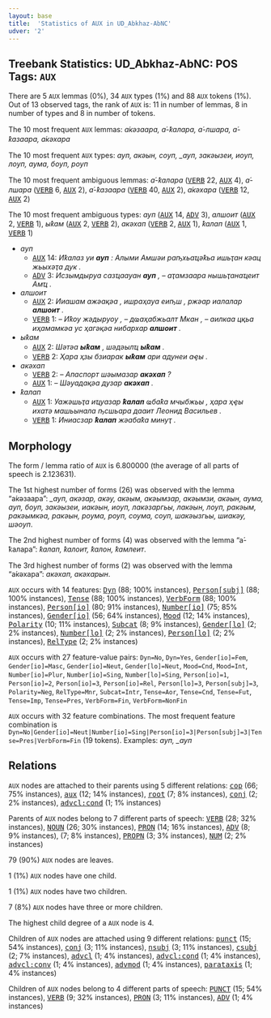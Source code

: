 ```yaml
---
layout: base
title:  'Statistics of AUX in UD_Abkhaz-AbNC'
udver: '2'
---
```


## Treebank Statistics: UD_Abkhaz-AbNC: POS Tags: `AUX`

There are 5 `AUX` lemmas (0%), 34 `AUX` types (1%) and 88 `AUX` tokens (1%).
Out of 13 observed tags, the rank of `AUX` is: 11 in number of lemmas, 8 in number of types and 8 in number of tokens.

The 10 most frequent `AUX` lemmas: <em>а́кәзаара, а́-ҟалара, а́-лшара, а́-ҟазаара, а́кәхара</em>

The 10 most frequent `AUX` types:  <em>ауп, акәын, соуп, _ауп, закәызеи, иоуп, лоуп, аума, боуп, роуп</em>

The 10 most frequent ambiguous lemmas: <em>а́-ҟалара</em> (<tt><a href="ab_abnc-pos-VERB.html">VERB</a></tt> 22, <tt><a href="ab_abnc-pos-AUX.html">AUX</a></tt> 4), <em>а́-лшара</em> (<tt><a href="ab_abnc-pos-VERB.html">VERB</a></tt> 6, <tt><a href="ab_abnc-pos-AUX.html">AUX</a></tt> 2), <em>а́-ҟазаара</em> (<tt><a href="ab_abnc-pos-VERB.html">VERB</a></tt> 40, <tt><a href="ab_abnc-pos-AUX.html">AUX</a></tt> 2), <em>а́кәхара</em> (<tt><a href="ab_abnc-pos-VERB.html">VERB</a></tt> 12, <tt><a href="ab_abnc-pos-AUX.html">AUX</a></tt> 2)

The 10 most frequent ambiguous types:  <em>ауп</em> (<tt><a href="ab_abnc-pos-AUX.html">AUX</a></tt> 14, <tt><a href="ab_abnc-pos-ADV.html">ADV</a></tt> 3), <em>алшоит</em> (<tt><a href="ab_abnc-pos-AUX.html">AUX</a></tt> 2, <tt><a href="ab_abnc-pos-VERB.html">VERB</a></tt> 1), <em>ыҟам</em> (<tt><a href="ab_abnc-pos-AUX.html">AUX</a></tt> 2, <tt><a href="ab_abnc-pos-VERB.html">VERB</a></tt> 2), <em>акәхап</em> (<tt><a href="ab_abnc-pos-VERB.html">VERB</a></tt> 2, <tt><a href="ab_abnc-pos-AUX.html">AUX</a></tt> 1), <em>ҟалап</em> (<tt><a href="ab_abnc-pos-AUX.html">AUX</a></tt> 1, <tt><a href="ab_abnc-pos-VERB.html">VERB</a></tt> 1)


* <em>ауп</em>
  * <tt><a href="ab_abnc-pos-AUX.html">AUX</a></tt> 14: <em>Иҟалаз уи <b>ауп</b> : Алыми Амшәи раҧхьаҵәҟьа ишьҭан кәац жьыхәҭа дук .</em>
  * <tt><a href="ab_abnc-pos-ADV.html">ADV</a></tt> 3: <em>Исзымдыруа сазҵаауан <b>ауп</b> , – аҭамзаара нышьҭанаҵеит Амҵ .</em>
* <em>алшоит</em>
  * <tt><a href="ab_abnc-pos-AUX.html">AUX</a></tt> 2: <em>Ииашам ажәақәа , ишраҳауа еиҧш , ржәар иалалар <b>алшоит</b> .</em>
  * <tt><a href="ab_abnc-pos-VERB.html">VERB</a></tt> 1: <em>– Иҟоу жәдыруоу , – дҩаҳабжьалт Мкан , – аилкаа цқьа иҳамамкәа ус ҳагәқәа нибархар <b>алшоит</b> .</em>
* <em>ыҟам</em>
  * <tt><a href="ab_abnc-pos-AUX.html">AUX</a></tt> 2: <em>Шәтәа <b>ыҟам</b> , шәдәылҵ <b>ыҟам</b> .</em>
  * <tt><a href="ab_abnc-pos-VERB.html">VERB</a></tt> 2: <em>Ҳара ҳзы бзиарак <b>ыҟам</b> ари адунеи аҿы .</em>
* <em>акәхап</em>
  * <tt><a href="ab_abnc-pos-VERB.html">VERB</a></tt> 2: <em>– Апаспорт шәымазар <b>акәхап</b> ?</em>
  * <tt><a href="ab_abnc-pos-AUX.html">AUX</a></tt> 1: <em>– Шәуадақәа дузар <b>акәхап</b> .</em>
* <em>ҟалап</em>
  * <tt><a href="ab_abnc-pos-AUX.html">AUX</a></tt> 1: <em>Уажәшьҭа иҵуазар <b>ҟалап</b> ҩбаҟа мчыбжьы , ҳара ҳҿы ихатә машьынала ҧсшьара дааит Леонид Васильев .</em>
  * <tt><a href="ab_abnc-pos-VERB.html">VERB</a></tt> 1: <em>Иниасзар <b>ҟалап</b> жәабаҟа минуҭ .</em>

## Morphology

The form / lemma ratio of `AUX` is 6.800000 (the average of all parts of speech is 2.123631).

The 1st highest number of forms (26) was observed with the lemma “а́кәзаара”: <em>_ауп, акәзар, акәу, акәым, акәымзар, акәымзи, акәын, аума, ауп, боуп, закәызеи, иакәын, иоуп, лакәзаргьы, лакәын, лоуп, ракәым, ракәымкәа, ракәын, роума, роуп, соума, соуп, шакәызгьы, шиакәу, шәоуп</em>.

The 2nd highest number of forms (4) was observed with the lemma “а́-ҟалара”: <em>ҟалап, ҟалоит, ҟалон, ҟамлеит</em>.

The 3rd highest number of forms (2) was observed with the lemma “а́кәхара”: <em>акәхап, акәхарын</em>.

`AUX` occurs with 14 features: <tt><a href="ab_abnc-feat-Dyn.html">Dyn</a></tt> (88; 100% instances), <tt><a href="ab_abnc-feat-Person-subj.html">Person[subj]</a></tt> (88; 100% instances), <tt><a href="ab_abnc-feat-Tense.html">Tense</a></tt> (88; 100% instances), <tt><a href="ab_abnc-feat-VerbForm.html">VerbForm</a></tt> (88; 100% instances), <tt><a href="ab_abnc-feat-Person-io.html">Person[io]</a></tt> (80; 91% instances), <tt><a href="ab_abnc-feat-Number-io.html">Number[io]</a></tt> (75; 85% instances), <tt><a href="ab_abnc-feat-Gender-io.html">Gender[io]</a></tt> (56; 64% instances), <tt><a href="ab_abnc-feat-Mood.html">Mood</a></tt> (12; 14% instances), <tt><a href="ab_abnc-feat-Polarity.html">Polarity</a></tt> (10; 11% instances), <tt><a href="ab_abnc-feat-Subcat.html">Subcat</a></tt> (8; 9% instances), <tt><a href="ab_abnc-feat-Gender-lo.html">Gender[lo]</a></tt> (2; 2% instances), <tt><a href="ab_abnc-feat-Number-lo.html">Number[lo]</a></tt> (2; 2% instances), <tt><a href="ab_abnc-feat-Person-lo.html">Person[lo]</a></tt> (2; 2% instances), <tt><a href="ab_abnc-feat-RelType.html">RelType</a></tt> (2; 2% instances)

`AUX` occurs with 27 feature-value pairs: `Dyn=No`, `Dyn=Yes`, `Gender[io]=Fem`, `Gender[io]=Masc`, `Gender[io]=Neut`, `Gender[lo]=Neut`, `Mood=Cnd`, `Mood=Int`, `Number[io]=Plur`, `Number[io]=Sing`, `Number[lo]=Sing`, `Person[io]=1`, `Person[io]=2`, `Person[io]=3`, `Person[io]=Rel`, `Person[lo]=3`, `Person[subj]=3`, `Polarity=Neg`, `RelType=Mnr`, `Subcat=Intr`, `Tense=Aor`, `Tense=Cnd`, `Tense=Fut`, `Tense=Imp`, `Tense=Pres`, `VerbForm=Fin`, `VerbForm=NonFin`

`AUX` occurs with 32 feature combinations.
The most frequent feature combination is `Dyn=No|Gender[io]=Neut|Number[io]=Sing|Person[io]=3|Person[subj]=3|Tense=Pres|VerbForm=Fin` (19 tokens).
Examples: <em>ауп, _ауп</em>


## Relations

`AUX` nodes are attached to their parents using 5 different relations: <tt><a href="ab_abnc-dep-cop.html">cop</a></tt> (66; 75% instances), <tt><a href="ab_abnc-dep-aux.html">aux</a></tt> (12; 14% instances), <tt><a href="ab_abnc-dep-root.html">root</a></tt> (7; 8% instances), <tt><a href="ab_abnc-dep-conj.html">conj</a></tt> (2; 2% instances), <tt><a href="ab_abnc-dep-advcl-cond.html">advcl:cond</a></tt> (1; 1% instances)

Parents of `AUX` nodes belong to 7 different parts of speech: <tt><a href="ab_abnc-pos-VERB.html">VERB</a></tt> (28; 32% instances), <tt><a href="ab_abnc-pos-NOUN.html">NOUN</a></tt> (26; 30% instances), <tt><a href="ab_abnc-pos-PRON.html">PRON</a></tt> (14; 16% instances), <tt><a href="ab_abnc-pos-ADV.html">ADV</a></tt> (8; 9% instances),  (7; 8% instances), <tt><a href="ab_abnc-pos-PROPN.html">PROPN</a></tt> (3; 3% instances), <tt><a href="ab_abnc-pos-NUM.html">NUM</a></tt> (2; 2% instances)

79 (90%) `AUX` nodes are leaves.

1 (1%) `AUX` nodes have one child.

1 (1%) `AUX` nodes have two children.

7 (8%) `AUX` nodes have three or more children.

The highest child degree of a `AUX` node is 4.

Children of `AUX` nodes are attached using 9 different relations: <tt><a href="ab_abnc-dep-punct.html">punct</a></tt> (15; 54% instances), <tt><a href="ab_abnc-dep-conj.html">conj</a></tt> (3; 11% instances), <tt><a href="ab_abnc-dep-nsubj.html">nsubj</a></tt> (3; 11% instances), <tt><a href="ab_abnc-dep-csubj.html">csubj</a></tt> (2; 7% instances), <tt><a href="ab_abnc-dep-advcl.html">advcl</a></tt> (1; 4% instances), <tt><a href="ab_abnc-dep-advcl-cond.html">advcl:cond</a></tt> (1; 4% instances), <tt><a href="ab_abnc-dep-advcl-conv.html">advcl:conv</a></tt> (1; 4% instances), <tt><a href="ab_abnc-dep-advmod.html">advmod</a></tt> (1; 4% instances), <tt><a href="ab_abnc-dep-parataxis.html">parataxis</a></tt> (1; 4% instances)

Children of `AUX` nodes belong to 4 different parts of speech: <tt><a href="ab_abnc-pos-PUNCT.html">PUNCT</a></tt> (15; 54% instances), <tt><a href="ab_abnc-pos-VERB.html">VERB</a></tt> (9; 32% instances), <tt><a href="ab_abnc-pos-PRON.html">PRON</a></tt> (3; 11% instances), <tt><a href="ab_abnc-pos-ADV.html">ADV</a></tt> (1; 4% instances)

